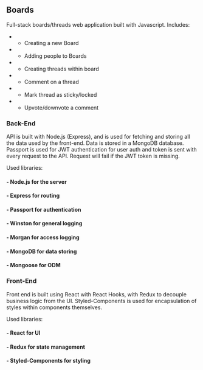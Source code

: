## Boards
Full-stack boards/threads web application built with Javascript. Includes:

* - Creating a new Board
* - Adding people to Boards
* - Creating threads within board
* - Comment on a thread
* - Mark thread as sticky/locked
* - Upvote/downvote a comment

### Back-End

API is built with Node.js (Express), and is used for fetching and storing all the data used by the front-end. Data is stored in a MongoDB database. Passport is used for JWT authentication for user auth and token is sent with every request to the API. Request will fail if the JWT token is missing.

Used libraries:
#### - Node.js for the server
#### - Express for routing
#### - Passport for authentication
#### - Winston for general logging
#### - Morgan for access logging
#### - MongoDB for data storing
#### - Mongoose for ODM

### Front-End

Front end is built using React with React Hooks, with Redux to decouple business logic from the UI. Styled-Components is used for encapsulation of styles within components themselves.

Used libraries:
#### - React for UI
#### - Redux for state management
#### - Styled-Components for styling
